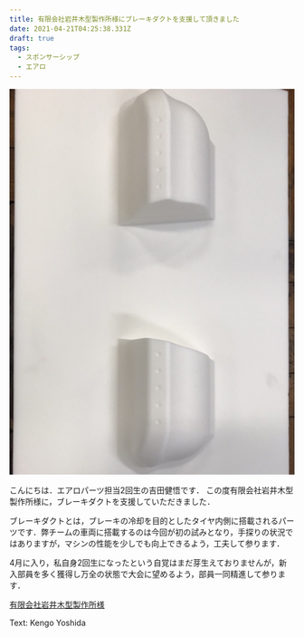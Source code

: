 ```yaml
---
title: 有限会社岩井木型製作所様にブレーキダクトを支援して頂きました
date: 2021-04-21T04:25:38.331Z
draft: true
tags:
  - スポンサーシップ
  - エアロ
---
```

![](49551f2b-7fc7-4724-b215-aa0281518d8c.jpg)

こんにちは．エアロパーツ担当2回生の吉田健悟です．
この度有限会社岩井木型製作所様に，ブレーキダクトを支援していただきました．

ブレーキダクトとは，ブレーキの冷却を目的としたタイヤ内側に搭載されるパーツです．弊チームの車両に搭載するのは今回が初の試みとなり，手探りの状況ではありますが，マシンの性能を少しでも向上できるよう，工夫して参ります．

4月に入り，私自身2回生になったという自覚はまだ芽生えておりませんが，新入部員を多く獲得し万全の状態で大会に望めるよう，部員一同精進して参ります．

[有限会社岩井木型製作所様](http://www.tec-iwai.com/)

Text: Kengo Yoshida
